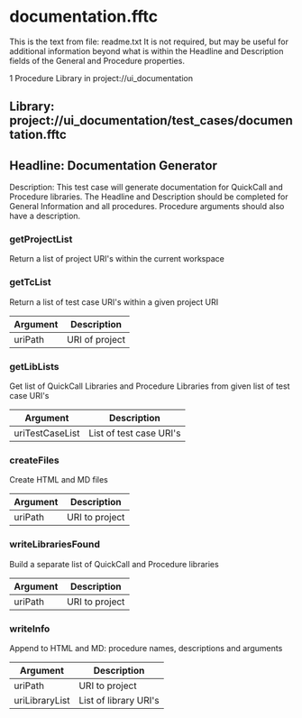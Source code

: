 # documentation.fftc
This is the text from file: readme.txt
It is not required, but may be useful for additional information beyond
what is within the Headline and Description fields of the General and
Procedure properties.

1 Procedure Library in project://ui_documentation
## Library: project://ui_documentation/test_cases/documentation.fftc
## Headline: Documentation Generator
Description: This test case will generate documentation for QuickCall and Procedure libraries. The Headline and Description should be completed for General Information and all procedures. Procedure arguments should also have a description.
### getProjectList
Return a list of project URI's within the current workspace
### getTcList
Return a list of test case URI's within a given project URI

Argument | Description
------------ | -------------
uriPath | URI of project
### getLibLists
Get list of QuickCall Libraries and Procedure Libraries from given list of test case URI's

Argument | Description
------------ | -------------
uriTestCaseList | List of test case URI's
### createFiles
Create HTML and MD files

Argument | Description
------------ | -------------
uriPath | URI to project
### writeLibrariesFound
Build a separate list of QuickCall and Procedure libraries

Argument | Description
------------ | -------------
uriPath | URI to project
### writeInfo
Append to HTML and MD: procedure names, descriptions and arguments

Argument | Description
------------ | -------------
uriPath | URI to project
uriLibraryList | List of library URI's 
